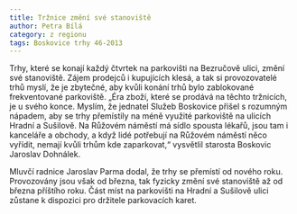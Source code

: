 ```yaml
---
title: Tržnice změní své stanoviště
author: Petra Bílá
category: z regionu
tags: Boskovice trhy 46-2013
---
```


Trhy, které se konají každý čtvrtek na parkovišti na Bezručově ulici, změní své stanoviště. Zájem prodejců i kupujících klesá, a tak si provozovatelé trhů myslí, že je zbytečné, aby kvůli konání trhů bylo zablokované frekventované parkoviště. „Éra zboží, které se prodává na těchto tržnicích, je u svého konce. Myslím, že jednatel Služeb Boskovice přišel s rozumným nápadem, aby se trhy přemístily na méně využité parkoviště na ulicích Hradní a Sušilově. Na Růžovém náměstí má sídlo spousta lékařů, jsou tam i kanceláře a obchody, a když lidé potřebují na Růžovém náměstí něco vyřídit, nemají kvůli trhům kde zaparkovat,“ vysvětlil starosta Boskovic Jaroslav Dohnálek. 

Mluvčí radnice Jaroslav Parma dodal, že trhy se přemístí od nového roku. Provozovány jsou však od března, tak fyzicky změní své stanoviště až od března příštího roku. Část míst na parkovišti na Hradní a Sušilově ulici zůstane k dispozici pro držitele parkovacích karet.